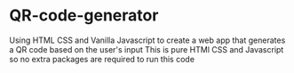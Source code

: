# QR-code-generator
Using HTML CSS and Vanilla Javascript to create a web app that generates a QR code based on the user's input
This is pure HTMl CSS and Javascript so no extra packages are required to run this code
